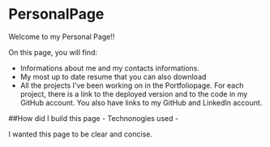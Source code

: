 # PersonalPage

Welcome to my Personal Page!!

On this page, you will find:
 - Informations about me and my contacts informations.
 - My most up to date resume  that you can also download
 - All the projects I've been working on in the Portfoliopage. For each project, there is a link to the deployed version and to the code in my GitHub account.
 You also have links to my GitHub and LinkedIn account.

##How did I build this page - Technonogies used - 

I wanted this page to be clear and concise.

